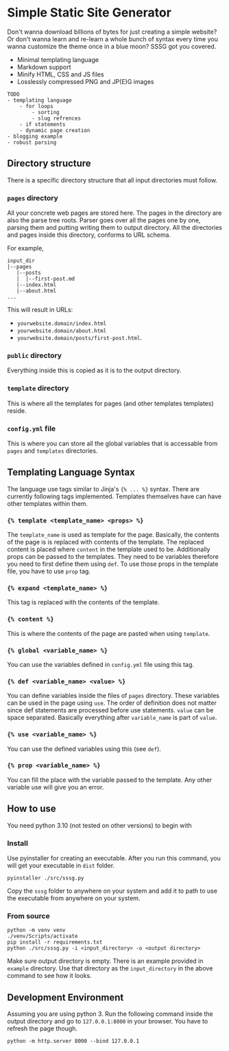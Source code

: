 # Simple Static Site Generator

Don't wanna download billions of bytes for just creating a simple website? Or don't wanna learn and re-learn a whole bunch of syntax every time you wanna customize the theme once in a blue moon? SSSG got you covered.

- Minimal templating language
- Markdown support
- Minify HTML, CSS and JS files
- Losslessly compressed PNG and JP(E)G images

``` text
TODO
- templating language
    - for loops
        - sorting
        - slug refrences
    - if statements
    - dynamic page creation
- blogging example
- robust parsing
```

## Directory structure

There is a specific directory structure that all input directories must follow.

### `pages` directory

All your concrete web pages are stored here. The pages in the directory are also the parse tree roots. Parser goes over all the pages one by one, parsing them and putting writing them to output directory. All the directories and pages inside this directory, conforms to URL schema.

For example,

``` text
input_dir
|--pages
   |--posts
   |  |--first-post.md
   |--index.html
   |--about.html
...
```

This will result in URLs:

- `yourwebsite.domain/index.html`
- `yourwebsite.domain/about.html`
- `yourwebsite.domain/posts/first-post.html`.

### `public` directory

Everything inside this is copied as it is to the output directory.

### `template` directory

This is where all the templates for pages (and other templates templates) reside.

### `config.yml` file

This is where you can store all the global variables that is accessable from `pages` and `templates` directories.

## Templating Language Syntax

The language use tags similar to Jinja's `{% ... %}` syntax. There are currently following tags implemented. Templates themselves have can have other templates within them.

### `{% template <template_name> <props> %}`

The `template_name` is used as template for the page. Basically, the contents of the page is is replaced with contents of the template. The replaced content is placed where `content` in the template used to be. Additionally props can be passed to the templates. They need to be variables therefore you need to first define them using `def`. To use those props in the template file, you have to use `prop` tag.

### `{% expand <template_name> %}`

This tag is replaced with the contents of the template.

### `{% content %}`

This is where the contents of the page are pasted when using `template`.

### `{% global <variable_name> %}`

You can use the variables defined in `config.yml` file using this tag.

### `{% def <variable_name> <value> %}`

You can define variables inside the files of `pages` directory. These variables can be used in the page using `use`. The order of definition does not matter since def statements are processed before use statements. `value` can be space separated. Basically everything after `variable_name` is part of `value`.

### `{% use <variable_name> %}`

You can use the defined variables using this (see `def`).

### `{% prop <variable_name> %}`

You can fill the place with the variable passed to the template. Any other variable use will give you an error.

## How to use

You need python 3.10 (not tested on other versions) to begin with

### Install

Use pyinstaller for creating an executable. After you run this command, you will get your executable in `dist` folder.

``` text
pyinstaller ./src/sssg.py
```

Copy the `sssg` folder to anywhere on your system and add it to path to use the executable from anywhere on your system.

### From source

``` text
python -m venv venv
./venv/Scripts/activate
pip install -r requirements.txt
python ./src/sssg.py -i <input_directory> -o <output directory>
```

Make sure output directory is empty. There is an example provided in `example` directory. Use that directory as the `input_directory` in the above command to see how it looks.

## Development Environment

Assuming you are using python 3. Run the following command inside the output directory and go to `127.0.0.1:8000` in your browser. You have to refresh the page though.

``` text
python -m http.server 8000 --bind 127.0.0.1
```
